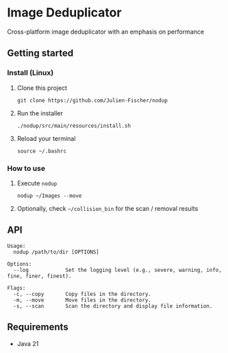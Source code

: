 # Image Deduplicator

Cross-platform image deduplicator with an emphasis on performance


## Getting started

### Install (Linux)
 
  1. Clone this project

     `git clone https://github.com/Julien-Fischer/nodup`

  2. Run the installer

     `./nodup/src/main/resources/install.sh`

  3. Reload your terminal

     `source ~/.bashrc`

### How to use

  1. Execute `nodup`

     `nodup ~/Images --move`

  2. Optionally, check `~/collision_bin` for the scan / removal results


## API

```
Usage:
  nodup /path/to/dir [OPTIONS]

Options:
  --log            Set the logging level (e.g., severe, warning, info, fine, finer, finest).

Flags:
  -c, --copy       Copy files in the directory.
  -m, --move       Move files in the directory.
  -s, --scan       Scan the directory and display file information.
```


## Requirements

  - Java 21
